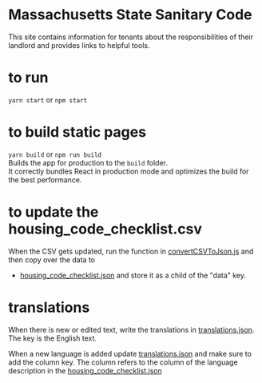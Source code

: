 # Massachusetts State Sanitary Code
This site contains information for tenants about the responsibilities of their landlord and provides links to helpful tools. 

# to run
`yarn start` or `npm start`

# to build static pages
`yarn build` or `npm run build` \
Builds the app for production to the `build` folder.\
It correctly bundles React in production mode and optimizes the build for the best performance.

# to update the housing_code_checklist.csv
When the CSV gets updated, run the function in [convertCSVToJson.js](/src/convertCSVToJson.js) and then copy over the data to
* [housing_code_checklist.json](/src/housing_code_checklist.json) and store it as a child of the "data" key.

# translations
When there is new or edited text, write the translations in [translations.json](/src/translations.json). The key is the 
English text.

When a new language is added update [translations.json](/src/translations.json) and make sure to add the column key.
The column refers to the column of the language description in the [housing_code_checklist.json](/src/housing_code_checklist.json)
